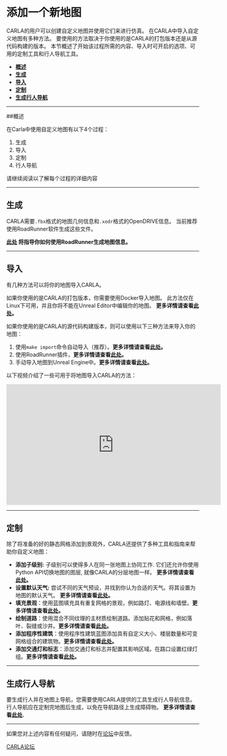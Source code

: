 # 添加一个新地图

CARLA的用户可以创建自定义地图并使用它们来进行仿真。 在CARLA中导入自定义地图有多种方法。 要使用的方法取决于你使用的是CARLA的打包版本还是从源代码构建的版本。 本节概述了开始该过程所需的内容、导入时可开启的选项、可用的定制工具和行人导航工具。

- [__概述__](#overview)
- [__生成__](#generation)
- [__导入__](#importation)
- [__定制__](#customization)
- [__生成行人导航__](#generate-pedestrian-navigation)

---

##概述

在Carla中使用自定义地图有以下4个过程：

1. 生成
2. 导入
3. 定制
4. 行人导航

请继续阅读以了解每个过程的详细内容

---

## 生成

CARLA需要`.fbx`格式的地图几何信息和`.xodr`格式的OpenDRIVE信息。 当前推荐使用RoadRunner软件生成这些文件。

__[此处](tuto_M_generate_map.md) 将指导你如何使用RoadRunner生成地图信息。__

---

## 导入

有几种方法可以将你的地图导入CARLA。

如果你使用的是CARLA的打包版本，你需要使用Docker导入地图。 此方法仅在Linux下可用，并且你将不能在Unreal Editor中编辑你的地图。 __更多详情请查看[此处](tuto_M_add_map_package.md)。__

如果你使用的是CARLA的源代码构建版本，则可以使用以下三种方法来导入你的地图：

1. 使用`make import`命令自动导入（推荐）。__更多详情请查看[此处](tuto_M_add_map_source.md)。__
2. 使用RoadRunner插件，__更多详情请查看[此处](tuto_M_add_map_alternative.md#roadrunner-plugin-import)。__
3. 手动导入地图到Unreal Engine中。__更多详情请查看[此处](tuto_M_add_map_alternative.md#manual-import)。__

以下视频介绍了一些可用于将地图导入CARLA的方法：

<iframe width="560" height="315" src="https://www.youtube.com/embed/mHiUUZ4xC9o" frameborder="0" allow="accelerometer; autoplay; clipboard-write; encrypted-media; gyroscope; picture-in-picture" allowfullscreen></iframe>

<br>

---

## 定制

除了将准备的好的静态网格添加到景观外，CARLA还提供了多种工具和指南来帮助你自定义地图：

- __添加子级别:__ 子级别可以使得多人在同一张地图上协同工作. 它们还允许你使用Python API切换地图的图层, 就像CARLA的分层地图一样。 __更多详情请查看[此处](tuto_M_custom_layers.md)。__
- __设置默认天气:__ 尝试不同的天气预设，并找到你认为合适的天气。将其设置为地图的默认天气。 __更多详情请查看[此处](tuto_M_custom_weather_landscape.md#weather-customization)。__
- __填充景观__：使用蓝图填充具有重复网格的景观，例如路灯、电源线和墙壁。__更多详情请查看[此处](tuto_M_custom_weather_landscape.md#add-serial-meshes)。__
- __绘制道路__：使用混合不同纹理的主材质绘制道路。添加贴花和网格，例如落叶、裂缝或沙井。__更多详情请查看[此处](tuto_M_custom_road_painter.md)。__
- __添加程序性建筑__：使用程序性建筑蓝图添加具有自定义大小、楼层数量和可变网格组合的建筑物。__更多详情请查看[此处](tuto_M_custom_buildings.md)。__
- __添加交通灯和标志__：添加交通灯和标志并配置其影响区域。在路口设置红绿灯组。__更多详情请查看[此处](tuto_M_custom_add_tl.md)。__

---

## 生成行人导航

要生成行人并在地图上导航，您需要使用CARLA提供的工具生成行人导航信息。 行人导航应在定制完地图后生成，以免在导航路径上生成障碍物。 __更多详情请查看[此处](tuto_M_generate_pedestrian_navigation.md).__

---

如果您对上述内容有任何疑问，请随时在[论坛](https://github.com/carla-simulator/carla/discussions)中反馈。

<div class="build-buttons">
<p>
<a href="https://github.com/carla-simulator/carla/discussions" target="_blank" class="btn btn-neutral" title="前往CARLA论坛">
CARLA论坛</a>
</p>
</div>